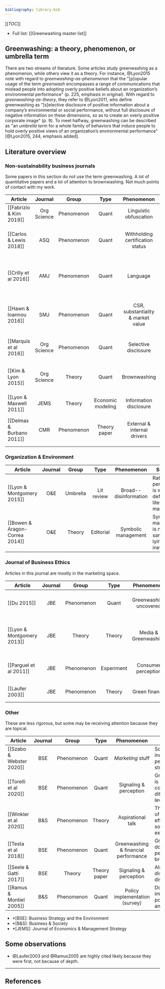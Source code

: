 ```yaml
---
bibliography: library.bib
---
```


[[_TOC_]]

* Full list: [[Greenwashing master list]]

## Greenwashing: a theory, phenomenon, or umbrella term

There are two streams of literature. Some articles study greenwashing as a phenomenon, while others view it as a theory. For instance, @Lyon2015 note with regard to _greenwashing-as-phenomenon_ that the "[p]opular usage of the term _greenwash_ encompasses a range of communications that mislead people into adopting overly positive beliefs about an organization’s environmental performance" (p. 225, emphasis in original). With regard to _greenwashing-as-theory_, they refer to @Lyon2011, who define greenwashing as "[s]elective disclosure of positive information about a company’s environmental or social performance, without full disclosure of negative information on these dimensions, so as to create an overly positive corporate image" (p. 9). To meet halfway, greenwashing can be described as "an _umbrella term_ for a whole family of behaviors that induce people to hold overly positive views of an organization’s environmental performance" [@Lyon2015, 244, emphasis added]. 

## Literature overview

### Non-sustainability business journals

Some papers in this section do not use the term greenwashing. A lot of quantitative papers and a lot of attention to brownwashing. Not much points of contact with my work.

| Article                   | Journal       | Group             | Type              | Phenomenon                     |  Summary |
| ---------------           |:---:          |:---:              |:---:              |:------------:                  | ------------------------ |
| [[Fabrizio & Kim 2019]]   | Org Science   | Phenomenon        | Quant             | Linguistic obfuscation         | Companies hide bad news in complexity |
| [[Carlos & Lewis 2018]]   | ASQ           | Phenomenon        | Quant             | Withholding certification status |                    Companies withhold certification status to avoid hypocrisy. |                      
| [[Crilly et al 2016]]     | AMJ           | Phenomenon        | Quant             | Language                       |                  Greenwashers use different language, less precies language than implementors. |
| [[Hawn & Ioannou 2016]]   | SMJ           | Phenomenon        | Quant             | CSR, substantiality & market value |                    Both "internal" and "external" action neccessary for market value improvement. |
| [[Marquis et al 2016]]    | Org Science   | Phenomenon        | Quant             | Selective disclosure           |                  External pressure and symbolic compliance. |
| [[Kim & Lyon 2015]]       | Org Science   | Theory            | Quant             | Brownwashing                   |                  Motivations for false communication, including brownwashing. |
| [[Lyon & Maxwell 2011]]   | JEMS          | Theory            | Economic modeling | Information disclosure         |                   Greenwashing by _rational_ actors. |
| [[Delmas & Burbano 2011]] | CMR           | Phenomenon        | Theory paper      | External & internal drivers    |                       Causes of greenwashing at internal, org & individual level. |

### Organization & Environment

| Article                           | Journal | Group             | Type              | Phenomenon                     |  Summary |
| ---------------                   |:---:    |:---:              |:---:              |:------------:                  | ------------------------ |
| [[Lyon & Montgomery 2015]]        | O&E     | Umbrella          | Lit review        | Broad--disinformation          |                       Rational perspective is well-defined, but literature is manifold. |
| [[Bowen & Aragon-Correa 2014]]    | O&E     | Theory            | Editorial         | Symbolic management            |                  Symbolic management is not the same as lying, but ineffective! |

### Journal of Business Ethics

Articles in this journal are mostly in the marketing space.

| Article                       | Journal | Group             | Type              | Phenomenon                     |  Summary |
| ---------------               |:---:    |:---:              |:---:              |:------------:                  | ------------------------ |
| [[Du 2015]]                   | JBE     | Phenomenon        | Quant             | Greenwashing uncovered         |                          Markets react negatie to greenwashing ranking. |
| [[Lyon & Montgomery 2013]]    | JBE     | Theory            | Theory            | Media & Greenwashing           | Theorizing that new media will decrease incidences of greenwashing. |
| [[Parguel et al 2011]]        | JBE     | Phenomenon        | Experiment        | Consumer perception            |                          ESG ratings can influence consumer perception. |
| [[Laufer 2003]]               | JBE     | Phenomenon        | Theory            | Green finance                  |                       Greenwashing in _accounting_ literature. |

### Other

These are less rigorous, but some may be receiving attention because they are topical.

| Article                   | Journal | Group             | Type              | Phenomenon                     |  Summary |
| ---------------           |:---:    |:---:              |:---:              |:------------:                  | ------------------------ |
| [[Szabo & Webster 2020]]  | BSE     | Phenomenon        | Quant             | _Marketing_ stuff              |                      Some complex individual perception stuff. |
| [[Torelli et al 2020]]    | BSE     | Phenomenon        | Quant             | Signaling & perception         |                      Greenwashing is distinctive to _consumers_ at different levels. |
| [[Winkler et al 2020]]    | B&S     | Phenomenon        | Theory            | Aspirational talk              | The challenge of judging efforts to "talk" somethinginto existence. |
| [[Testa et al 2018]]      | BSE     | Phenomenon        | Quant             | Greenwashing & financial performance |        Greenwashing does not pay, penalty on brownwashing. |
| [[Seele & Gatti 2017]]    | BSE     | Theory            | Theory paper      | Signaling & perception         |                      Almost a discovery of discourse.|
| [[Ramus & Montiel 2005]]  | B&S     | Phenomenon        | Quant             | Policy implementation (survey) |                        Do companies implement the policies they announce? |

* *[BSE]: Business Strategy and the Environment
* *[B&S]: Business & Society
* *[JEMS]: Journal of Economics & Management Strategy

## Some observations

* @Laufer2003 and @Ramus2005 are highly cited likely because they were first, not because of depth.

---

## References